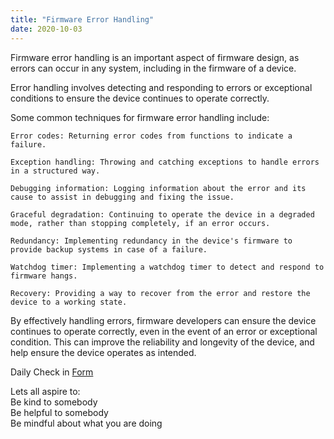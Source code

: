 ```yaml
---
title: "Firmware Error Handling"
date: 2020-10-03
---  
```


Firmware error handling is an important aspect of firmware design, as errors can occur in any system, including in the firmware of a device.   

Error handling involves detecting and responding to errors or exceptional conditions to ensure the device continues to operate correctly.

Some common techniques for firmware error handling include:

    Error codes: Returning error codes from functions to indicate a failure.

    Exception handling: Throwing and catching exceptions to handle errors in a structured way.

    Debugging information: Logging information about the error and its cause to assist in debugging and fixing the issue.

    Graceful degradation: Continuing to operate the device in a degraded mode, rather than stopping completely, if an error occurs.

    Redundancy: Implementing redundancy in the device's firmware to provide backup systems in case of a failure.

    Watchdog timer: Implementing a watchdog timer to detect and respond to firmware hangs.

    Recovery: Providing a way to recover from the error and restore the device to a working state.

By effectively handling errors, firmware developers can ensure the device continues to operate correctly, even in the event of an error or exceptional condition. This can improve the reliability and longevity of the device, and help ensure the device operates as intended.

Daily Check in [Form](https://forms.gle/BRA4EH2sMoZdLPgE8)  

Lets all aspire to:  
Be kind to somebody  
Be helpful to somebody  
Be mindful about what you are doing
